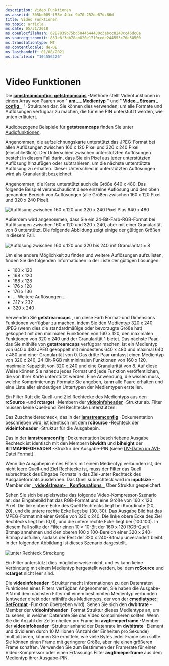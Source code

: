 ```yaml
---
description: Video Funktionen
ms.assetid: 305bd009-f58e-4dcc-9b70-252de87dc86d
title: Video Funktionen
ms.topic: article
ms.date: 05/31/2018
ms.openlocfilehash: 6287839b75bd5044644480c3abcc8248cc46dc0a
ms.sourcegitcommit: 831e8f3db78ab820e1710cede244553c70e50500
ms.translationtype: MT
ms.contentlocale: de-DE
ms.lasthandoff: 01/08/2021
ms.locfileid: "104556226"
---
```

# <a name="video-capabilities"></a>Video Funktionen

Die [**iamstreamconfig:: getstreamcaps**](/windows/desktop/api/Strmif/nf-strmif-iamstreamconfig-getstreamcaps) -Methode stellt Videofunktionen in einem Array von Paaren von " [**am \_ \_ Medientyp**](/windows/win32/api/strmif/ns-strmif-am_media_type) " und " [**Video \_ Stream \_ config \_**](/windows/win32/api/strmif/ns-strmif-video_stream_config_caps) "-Strukturen dar. Sie können dies verwenden, um alle Formate und Auflösungen verfügbar zu machen, die für eine PIN unterstützt werden, wie unten erläutert.

Audiobezogene Beispiele für **getstreamcaps** finden Sie unter [Audiofunktionen](audio-capabilities.md).

Angenommen, die aufzeichnungskarte unterstützt das JPEG-Format bei allen Auflösungen zwischen 160 x 120 Pixel und 320 x 240 Pixel (einschließlich). Der Unterschied zwischen unterstützten Auflösungen besteht in diesem Fall darin, dass Sie ein Pixel aus jeder unterstützten Auflösung hinzufügen oder subtrahieren, um die nächste unterstützte Auflösung zu erhalten. Dieser Unterschied in unterstützten Auflösungen wird als Granularität bezeichnet.

Angenommen, die Karte unterstützt auch die Größe 640 x 480. Das folgende Beispiel veranschaulicht diese einzelne Auflösung und den oben genannten Bereich von Auflösungen (alle Größen zwischen 160 x 120 Pixel und 320 x 240 Pixel).

![Auflösung zwischen 160 x 120 und 320 x 240 Pixel Plus 640 x 480](images/strmcap1.png)

Außerdem wird angenommen, dass Sie ein 24-Bit-Farb-RGB-Format bei Auflösungen zwischen 160 x 120 und 320 x 240, aber mit einer Granularität von 8 unterstützt. Die folgende Abbildung zeigt einige der gültigen Größen in diesem Fall.

![Auflösung zwischen 160 x 120 und 320 bis 240 mit Granularität = 8](images/strmcap3.png)

Um eine andere Möglichkeit zu finden und weitere Auflösungen aufzulisten, finden Sie die folgenden Informationen in der Liste der gültigen Lösungen.

-   160 x 120
-   168 x 120
-   168 x 128
-   176 x 128
-   176 x 136
-   ... Weitere Auflösungen...
-   312 x 232
-   320 x 240

Verwenden Sie **getstreamcaps** , um diese Farb Format-und Dimensions Funktionen verfügbar zu machen, indem Sie den Medientyp 320 x 240 JPEG (wenn dies die standardmäßige oder bevorzugte Größe hat) gekoppelt mit den minimalen Funktionen von 160 x 120, den maximalen Funktionen von 320 x 240 und der Granularität 1 bietet. Das nächste Paar, das Sie mithilfe von **getstreamcaps** verfügbar machen, ist ein Medientyp von 640 x 480 JPEG gekoppelt mit mindestens 640 x 480 und maximal 640 x 480 und einer Granularität von 0. Das dritte Paar umfasst einen Medientyp von 320 x 240, 24-Bit-RGB mit minimalen Funktionen von 160 x 120, maximale Kapazität von 320 x 240 und eine Granularität von 8. Auf diese Weise können Sie nahezu jedes Format und jede Funktion veröffentlichen, die von Ihrer Karte unterstützt werden. Eine Anwendung, die wissen muss, welche Komprimierungs Formate Sie angeben, kann alle Paare erhalten und eine Liste aller eindeutigen Untertypen der Medientypen erstellen.

Ein Filter Ruft die Quell-und Ziel Rechtecke des Medientyps aus den **rcSource** -und **rctarget** -Membern der [**videoinfoheader**](/previous-versions/windows/desktop/api/amvideo/ns-amvideo-videoinfoheader) -Struktur ab. Filter müssen keine Quell-und Ziel Rechtecke unterstützen.

Das Zuschneiderechteck, das in der [**iamstreamconfig**](/windows/desktop/api/Strmif/nn-strmif-iamstreamconfig) -Dokumentation beschrieben wird, ist identisch mit dem **rcSource** -Rechteck der **videinfoheader** -Struktur für die Ausgabepin.

Das in der **iamstreamconfig** -Dokumentation beschriebene Ausgabe Rechteck ist identisch mit den Membern **biwidth** und **biheight** der **BITMAPINFOHEADER** -Struktur der Ausgabe-PIN (siehe [DV-Daten im AVI-Datei Format](dv-data-in-the-avi-file-format.md)).

Wenn die Ausgabepin eines Filters mit einem Medientyp verbunden ist, der nicht leere Quell-und Ziel Rechtecke ist, muss der Filter das Quell subrechteck des Eingabe Formats in das Ziel-unter Rechteck des Ausgabeformats ausdehnen. Das Quell subrechteck wird im **inputsize** -Member der [**\_ videolstream- \_ Konfigurations \_**](/windows/win32/api/strmif/ns-strmif-video_stream_config_caps) Ober Struktur gespeichert.

Sehen Sie sich beispielsweise das folgende Video-Kompressor-Szenario an: das Eingabebild hat das RGB-Format und eine Größe von 160 x 120 Pixel. Die linke obere Ecke des Quell Rechtecks liegt bei Koordinate (20, 20), und die untere rechte Ecke liegt bei (30, 30). Das Ausgabe Bild hat das MPEG-Format mit einer Größe von 320 x 240. Die linke obere Ecke des Ziel Rechtecks liegt bei (0,0), und die untere rechte Ecke liegt bei (100.100). In diesem Fall sollte der Filter einen 10 × 10-Bit der 160 x 120 RGB-Quell Bitmap annehmen und den oberen 100 x 100-Bereich einer 320 x 240-Bitmap ausfüllen, sodass der Rest der 320 x 240-Bitmap unverändert bleibt. In der folgenden Abbildung ist dieses Szenario dargestellt.

![unter Rechteck Streckung](images/strmcap4.png)

Ein Filter unterstützt dies möglicherweise nicht, und es kann keine Verbindung mit einem Medientyp hergestellt werden, bei dem **rcSource** und **rctarget** nicht leer sind.

Die **videoinfoheader** -Struktur macht Informationen zu den Datenraten Funktionen eines Filters verfügbar. Angenommen, Sie haben die Ausgabe-PIN mit dem nächsten Filter mit einem bestimmten Medientyp verbunden (entweder direkt oder mithilfe des Medientyps, der von der [**cmediatype:: SetFormat**](cmediatype-setformat.md) -Funktion übergeben wird). Sehen Sie sich den **dwbitrate** -Member der **videoinfoheader** -Format Struktur dieses Medientyps an, um zu sehen, in welcher Datenrate Sie das Video komprimieren sollten. Wenn Sie die Anzahl der Zeiteinheiten pro Frame im **avgtimeperframe** -Member der **videoinfoheader** -Struktur anhand der Datenrate im **dwbitrate** -Element und dividieren durch 10 Millionen (Anzahl der Einheiten pro Sekunde) multiplizieren, können Sie ermitteln, wie viele Bytes jeder Frame sein sollte. Sie können einen Frame mit geringerer Größe, aber nie einen größeren Frame schaffen. Verwenden Sie zum Bestimmen der Framerate für einen Video-Kompressor oder einen Erfassungs Filter **avgtimeperframe** aus dem Medientyp ihrer Ausgabe-PIN.

 

 



